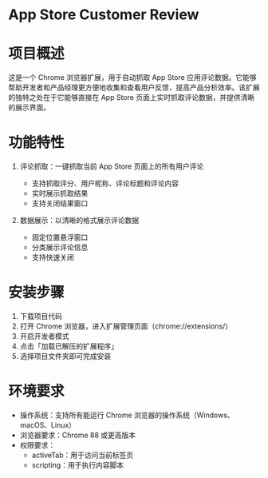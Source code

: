 # App Store Customer Review

# 项目概述
这是一个 Chrome 浏览器扩展，用于自动抓取 App Store 应用评论数据。它能够帮助开发者和产品经理更方便地收集和查看用户反馈，提高产品分析效率。该扩展的独特之处在于它能够直接在 App Store 页面上实时抓取评论数据，并提供清晰的展示界面。

# 功能特性
1. 评论抓取：一键抓取当前 App Store 页面上的所有用户评论
   - 支持抓取评分、用户昵称、评论标题和评论内容
   - 实时展示抓取结果
   - 支持关闭结果窗口

2. 数据展示：以清晰的格式展示评论数据
   - 固定位置悬浮窗口
   - 分类展示评论信息
   - 支持快速关闭

# 安装步骤
1. 下载项目代码
2. 打开 Chrome 浏览器，进入扩展管理页面（chrome://extensions/）
3. 开启开发者模式
4. 点击「加载已解压的扩展程序」
5. 选择项目文件夹即可完成安装

# 环境要求
- 操作系统：支持所有能运行 Chrome 浏览器的操作系统（Windows、macOS、Linux）
- 浏览器要求：Chrome 88 或更高版本
- 权限要求：
  - activeTab：用于访问当前标签页
  - scripting：用于执行内容脚本
